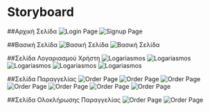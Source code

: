 # Storyboard 

##Αρχική Σελίδα
![Login Page](../images/mockup_start_page.png)
![Signup Page](../images/mockup_start_page1.png)

##Βασική Σελίδα
![Βασική Σελίδα](../images/mockup_main_page1.png)
![Βασική Σελίδα](../images/mockup_main_page2.png)

##Σελίδα Λογαριασμού Χρήστη
![Logariasmos](../images/mockup_profile1.png)
![Logariasmos](../images/mockup_profile2.png)
![Logariasmos](../images/mockup_profile3.png)
![Logariasmos](../images/mockup_profile4.png)
![Logariasmos](../images/mockup_profile5.png)

##Σελίδα Παραγγελίας
![Order Page](../images/mockup_order_page1.png)
![Order Page](../images/mockup_order_page2.png)
![Order Page](../images/mockup_order_page3.png)
![Order Page](../images/mockup_order_page4.png)
![Order Page](../images/mockup_order_page5.png)
![Order Page](../images/mockup_order_page6.png)
![Order Page](../images/mockup_order_page7.png)

##Σελίδα Ολοκλήρωσης Παραγγελίας
![Order Page](../images/mockup_order_page8.png)
![Order Page](../images/mockup_order_page9.png)
